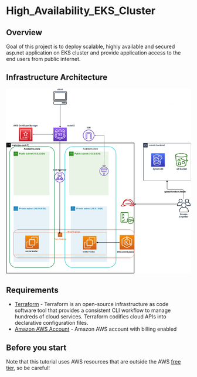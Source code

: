 # High_Availability_EKS_Cluster
## Overview
Goal of this project is to deploy scalable, highly available and secured asp.net application on EKS cluster and provide application access to the end users from public internet.
## Infrastructure Architecture
![wks](https://github.com/MahmoudSamir0/High_Availability_EKS_Cluster/blob/master/High_Availability_EKS_Cluster.png)
## Requirements
* [Terraform](https://www.terraform.io/) - Terraform is an open-source infrastructure as code software tool that provides a consistent CLI workflow to manage hundreds of cloud services. Terraform codifies cloud APIs into declarative configuration files.
* [Amazon AWS Account](https://aws.amazon.com/it/console/) - Amazon AWS account with billing enabled

## Before you start
Note that this tutorial uses AWS resources that are outside the AWS [free tier](https://aws.amazon.com/pricing/?aws-products-pricing.sort-by=item.additionalFields.productNameLowercase&aws-products-pricing.sort-order=asc&awsf.Free%20Tier%20Type=*all&awsf.tech-category=*all), so be careful! 
